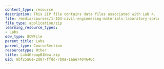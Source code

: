 ```yaml
---
content_type: resource
description: This ZIP file contains data files associated with Lab 4.
file: /media/courses/1-103-civil-engineering-materials-laboratory-spring-2004/9bf25a6e2d87ffdd7b0a1aae7404640c_Lab4GroupB1New.zip
file_type: application/zip
learning_resource_types:
- Labs
ocw_type: OCWFile
parent_title: Labs
parent_type: CourseSection
resourcetype: Other
title: Lab4GroupB1New.zip
uid: 9bf25a6e-2d87-ffdd-7b0a-1aae7404640c
---
```

